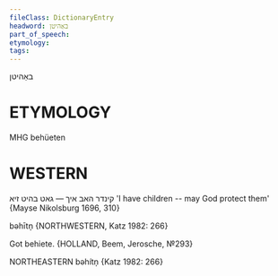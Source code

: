 ```yaml
---
fileClass: DictionaryEntry
headword: באַהיטן
part_of_speech: 
etymology: 
tags: 
---
```

באַהיטן

ETYMOLOGY
===========
MHG behüeten

WESTERN
========

קינדר האב איך — גאט בהיט זיא
'I have children -- may God protect them'
{Mayse Nikolsburg 1696, 310}

bəhītn̩ {NORTHWESTERN, Katz 1982: 266}

Got behiete. {HOLLAND, Beem, Jerosche, №293}

NORTHEASTERN
bəhítn̩ {Katz 1982: 266}
